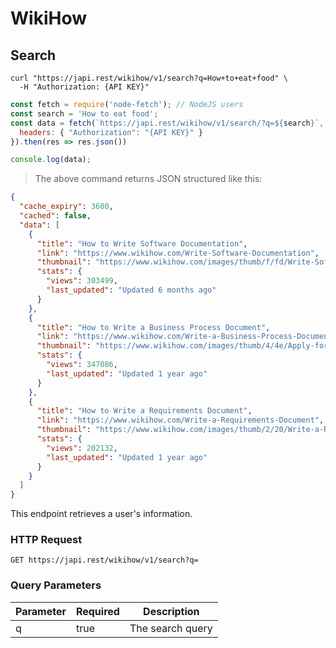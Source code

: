 # WikiHow

## Search

```shell
curl "https://japi.rest/wikihow/v1/search?q=How+to+eat+food" \
  -H "Authorization: {API KEY}"
```

```javascript
const fetch = require('node-fetch'); // NodeJS users
const search = 'How to eat food';
const data = fetch(`https://japi.rest/wikihow/v1/search/?q=${search}`, {
  headers: { "Authorization": "{API KEY}" }
}).then(res => res.json())

console.log(data);
```

> The above command returns JSON structured like this:

```json
{
  "cache_expiry": 3600,
  "cached": false,
  "data": [
    {
      "title": "How to Write Software Documentation",
      "link": "https://www.wikihow.com/Write-Software-Documentation",
      "thumbnail": "https://www.wikihow.com/images/thumb/f/fd/Write-Software-Documentation-Step-8.jpg/-crop-250-145-193px-Write-Software-Documentation-Step-8.jpg",
      "stats": {
        "views": 303499,
        "last_updated": "Updated 6 months ago"
      }
    },
    {
      "title": "How to Write a Business Process Document",
      "link": "https://www.wikihow.com/Write-a-Business-Process-Document",
      "thumbnail": "https://www.wikihow.com/images/thumb/4/4e/Apply-for-Unemployment-Compensation-in-Florida-Step-18.jpg/-crop-250-145-193px-Apply-for-Unemployment-Compensation-in-Florida-Step-18.jpg",
      "stats": {
        "views": 347086,
        "last_updated": "Updated 1 year ago"
      }
    },
    {
      "title": "How to Write a Requirements Document",
      "link": "https://www.wikihow.com/Write-a-Requirements-Document",
      "thumbnail": "https://www.wikihow.com/images/thumb/2/20/Write-a-Requirements-Document-Step-10.jpg/-crop-250-145-193px-Write-a-Requirements-Document-Step-10.jpg",
      "stats": {
        "views": 202132,
        "last_updated": "Updated 1 year ago"
      }
    }
  ]
}
```

This endpoint retrieves a user's information.

### HTTP Request

`GET https://japi.rest/wikihow/v1/search?q=`

### Query Parameters

Parameter | Required | Description
--------- | -------- | -----------
q         | true     | The search query